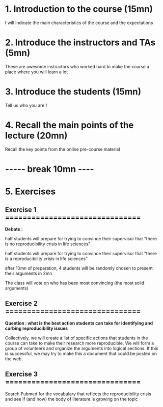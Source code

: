 # 1. Introduction to the course (15mn)

I will indicate the main characteristics of the course and the expectations

# 2. Introduce the instructors and TAs (5mn)

These are awesome instructors who worked hard to make the course a place where you will learn a lot

# 3. Introduce the students (15mn)

Tell us who you are !

# 4. Recall the main points of the lecture (20mn)

Recall the key points from the online pre-course material

# ----- break 10mn ----

# 5. Exercises

## Exercise 1 ===============================

**Debate :**

half students will prepare for trying to convince their supervisor that
 "there is no reproducibility crisis in life sciences"  

half students will prepare for trying to convince their supervisor that
"there is a reproducibility crisis in life sciences"  

after 10mn of preparation, 4 students will be randomly chosen to present their arguments in 2mn

The class will vote on who has been most convincing (the most solid arguments)

## Exercise 2 ===============================

**Question : what is the best action students can take for identifying and curbing reproducibility issues**

Collectively, we will create a list of specific actions that students in the course can take to make their research more reproducible. We will form a group of volunteers and organize the arguments into logical sections. If this is successful, we may try to make this a document that could be posted on the web. 

## Exercise 3 ===============================

Search Pubmed for the vocabulary that reflects the reproducibility crisis and see if (and how) the body of literature is growing on the topic


